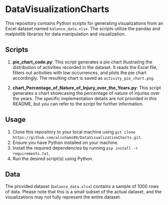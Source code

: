 # DataVisualizationCharts
This repository contains Python scripts for generating visualizations from an Excel dataset named `balance_data.xlsx`. The scripts utilize the pandas and matplotlib libraries for data manipulation and visualization.

## Scripts

1. **pie_chart_code.py**: This script generates a pie chart illustrating the distribution of activities recorded in the dataset. It reads the Excel file, filters out activities with low occurrences, and plots the pie chart accordingly. The resulting chart is saved as `activity_pie_chart.png`.

2. **chart_Percentage_of_Nature_of_Injury_over_the_Years.py**: This script generates a chart showcasing the percentage of nature of injuries over the years. The specific implementation details are not provided in this README, but you can refer to the script for further information.

## Usage

1. Clone this repository to your local machine using `git clone https://github.com/alishams99/DataVisualizationCharts.git`.
2. Ensure you have Python installed on your machine.
3. Install the required dependencies by running `pip install -r requirements.txt`.
4. Run the desired script(s) using Python.

## Data

The provided dataset (`balance_data.xlsx`) contains a sample of 1000 rows of data. Please note that this is a small subset of the actual dataset, and the visualizations may not fully represent the entire dataset.

